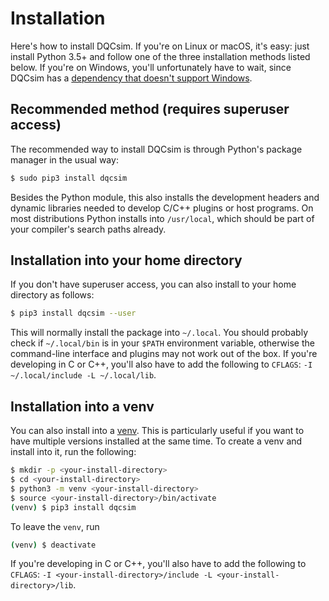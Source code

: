 # Installation

Here's how to install DQCsim. If you're on Linux or macOS, it's easy: just
install Python 3.5+ and follow one of the three installation methods listed
below. If you're on Windows, you'll unfortunately have to wait, since DQCsim
has a [dependency that doesn't support Windows](https://github.com/servo/ipc-channel).

## Recommended method (requires superuser access)

The recommended way to install DQCsim is through Python's package manager in
the usual way:

```bash
$ sudo pip3 install dqcsim
```

Besides the Python module, this also installs the development headers and
dynamic libraries needed to develop C/C++ plugins or host programs. On most
distributions Python installs into `/usr/local`, which should be part of your
compiler's search paths already.

## Installation into your home directory

If you don't have superuser access, you can also install to your home directory
as follows:

```bash
$ pip3 install dqcsim --user
```

This will normally install the package into `~/.local`. You should probably
check if `~/.local/bin` is in your `$PATH` environment variable, otherwise the
command-line interface and plugins may not work out of the box. If you're
developing in C or C++, you'll also have to add the following to
`CFLAGS`: `-I ~/.local/include -L ~/.local/lib`.

## Installation into a venv

You can also install into a
[venv](https://docs.python.org/3/library/venv.html#creating-virtual-environments).
This is particularly useful if you want to have multiple versions installed at
the same time. To create a venv and install into it, run the following:

```bash
$ mkdir -p <your-install-directory>
$ cd <your-install-directory>
$ python3 -m venv <your-install-directory>
$ source <your-install-directory>/bin/activate
(venv) $ pip3 install dqcsim
```

To leave the `venv`, run

```bash
(venv) $ deactivate
```

If you're developing in C or C++, you'll also have to add the following to
`CFLAGS`: `-I <your-install-directory>/include -L <your-install-directory>/lib`.
